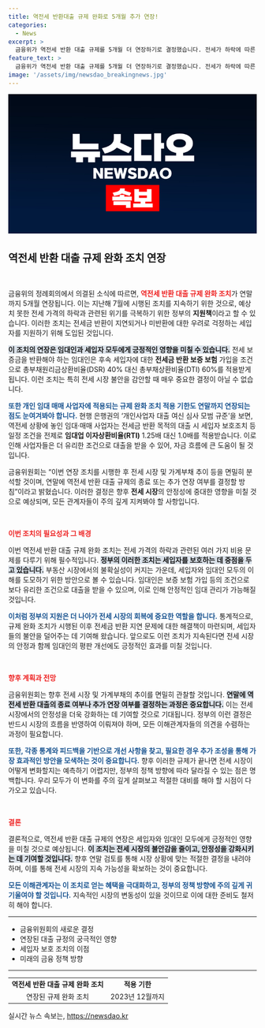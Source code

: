```yaml
---
title: 역전세 반환대출 규제 완화로 5개월 추가 연장!
categories:
  - News
excerpt: >
  금융위가 역전세 반환 대출 규제를 5개월 더 연장하기로 결정했습니다. 전세가 하락에 따른 세입자 보호 조치로, 이번 연장이 시장과 가계부채에 미칠 영향에 관심이 쏠리고 있습니다.
feature_text: >
  금융위가 역전세 반환 대출 규제를 5개월 더 연장하기로 결정했습니다. 전세가 하락에 따른 세입자 보호 조치로, 이번 연장이 시장과 가계부채에 미칠 영향에 관심이 쏠리고 있습니다.
image: '/assets/img/newsdao_breakingnews.jpg'
---
```


<p><img src="/assets/img/newsdao_breakingnews.jpg" alt="implanttips 속보" /></p>

<h2 data-ke-size="size26">역전세 반환 대출 규제 완화 조치 연장</h2>

<p data-ke-size="size16">&nbsp;</p>

<p>금융위의 정례회의에서 의결된 소식에 따르면, <b><span style="color: #ee2323;">역전세 반환 대출 규제 완화 조치</span></b>가 연말까지 5개월 연장됩니다. 이는 지난해 7월에 시행된 조치를 지속하기 위한 것으로, 예상치 못한 전세 가격의 하락과 관련된 위기를 극복하기 위한 정부의 <strong>지원책</strong>이라고 할 수 있습니다. 이러한 조치는 전세금 반환이 지연되거나 미반환에 대한 우려로 걱정하는 세입자를 지원하기 위해 도입된 것입니다. </p>

<p><b><span style="background-color: #21538527;">이 조치의 연장은 임대인과 세입자 모두에게 긍정적인 영향을 미칠 수 있습니다.</span></b> 전세 보증금을 반환해야 하는 임대인은 후속 세입자에 대한 <b>전세금 반환 보증 보험</b> 가입을 조건으로 총부채원리금상환비율(DSR) 40% 대신 총부채상환비율(DTI) 60%를 적용받게 됩니다. 이런 조치는 특히 전세 시장 불안을 감안할 때 매우 중요한 결정이 아닐 수 없습니다. </p>

<p><b><span style="color: #1a5490;">또한 개인 임대 매매 사업자에 적용되는 규제 완화 조치 적용 기한도 연말까지 연장되는 점도 눈여겨봐야 합니다.</span></b> 현행 은행권의 ‘개인사업자 대출 여신 심사 모범 규준’을 보면, 역전세 상황에 놓인 임대·매매 사업자는 전세금 반환 목적의 대출 시 세입자 보호조치 등 일정 조건을 전제로 <strong>임대업 이자상환비율(RTI)</strong> 1.25배 대신 1.0배를 적용받습니다. 이로 인해 사업자들은 더 유리한 조건으로 대출을 받을 수 있어, 자금 흐름에 큰 도움이 될 것입니다. </p>

<p>금융위원회는 “이번 연장 조치를 시행한 후 전세 시장 및 가계부채 추이 등을 면밀히 분석할 것이며, 연말에 역전세 반환 대출 규제의 종료 또는 추가 연장 여부를 결정할 방침”이라고 밝혔습니다. 이러한 결정은 향후 <b>전세 시장</b>의 안정성에 중대한 영향을 미칠 것으로 예상되며, 모든 관계자들이 주의 깊게 지켜봐야 할 사항입니다. </p>

<p data-ke-size="size16">&nbsp;</p>

<p><b><span style="color: #ee2323;">이번 조치의 필요성과 그 배경</span></b></p>

<p>이번 역전세 반환 대출 규제 완화 조치는 전세 가격의 하락과 관련된 여러 가지 비용 문제를 다루기 위해 필수적입니다. <b><span style="background-color: #21538527;">정부의 이러한 조치는 세입자를 보호하는 데 중점을 두고 있습니다.</span></b> 부동산 시장에서의 불확실성이 커지는 가운데, 세입자와 임대인 모두의 이해를 도모하기 위한 방안으로 볼 수 있습니다. 임대인은 보증 보험 가입 등의 조건으로 보다 유리한 조건으로 대출을 받을 수 있으며, 이로 인해 안정적인 임대 관리가 가능해질 것입니다.</p>

<p><b><span style="color: #1a5490;">이처럼 정부의 지원은 더 나아가 전세 시장의 회복에 중요한 역할을 합니다.</span></b> 통계적으로, 규제 완화 조치가 시행된 이후 전세금 반환 지연 문제에 대한 해결책이 마련되며, 세입자들의 불안을 덜어주는 데 기여해 왔습니다. 앞으로도 이런 조치가 지속된다면 전세 시장의 안정과 함께 임대인의 평판 개선에도 긍정적인 효과를 미칠 것입니다.</p>

<p data-ke-size="size16">&nbsp;</p>

<p><b><span style="color: #ee2323;">향후 계획과 전망</span></b></p>

<p>금융위원회는 향후 전세 시장 및 가계부채의 추이를 면밀히 관찰할 것입니다. <b><span style="background-color: #21538527;">연말에 역전세 반환 대출의 종료 여부나 추가 연장 여부를 결정하는 과정은 중요합니다.</span></b> 이는 전세시장에서의 안정성을 더욱 강화하는 데 기여할 것으로 기대됩니다. 정부의 이런 결정은 반드시 시장의 흐름을 반영하여 이뤄져야 하며, 모든 이해관계자들의 의견을 수렴하는 과정이 필요합니다.</p>

<p><b><span style="color: #1a5490;">또한, 각종 통계와 피드백을 기반으로 개선 사항을 찾고, 필요한 경우 추가 조성을 통해 가장 효과적인 방안을 모색하는 것이 중요합니다.</span></b> 향후 이러한 규제가 끝나면 전세 시장이 어떻게 변화할지는 예측하기 어렵지만, 정부의 정책 방향에 따라 달라질 수 있는 점은 명백합니다. 우리 모두가 이 변화를 주의 깊게 살펴보고 적절한 대비를 해야 할 시점이 다가오고 있습니다. </p>

<p data-ke-size="size16">&nbsp;</p>

<p><b><span style="color: #ee2323;">결론</span></b></p>

<p>결론적으로, 역전세 반환 대출 규제의 연장은 세입자와 임대인 모두에게 긍정적인 영향을 미칠 것으로 예상됩니다. <b><span style="background-color: #21538527;">이 조치는 전세 시장의 불안감을 줄이고, 안정성을 강화시키는 데 기여할 것입니다.</span></b> 향후 연말 검토를 통해 시장 상황에 맞는 적절한 결정을 내려야 하며, 이를 통해 전세 시장의 지속 가능성을 확보하는 것이 중요합니다.</p>

<p><b><span style="color: #1a5490;">모든 이해관계자는 이 조치로 얻는 혜택을 극대화하고, 정부의 정책 방향에 주의 깊게 귀 기울여야 할 것입니다.</span></b> 지속적인 시장의 변동성이 있을 것이므로 이에 대한 준비도 철저히 해야 합니다. </p>

<hr/>

<ul>
    <li>금융위원회의 새로운 결정</li>
    <li>연장된 대출 규정의 궁극적인 영향</li>
    <li>세입자 보호 조치의 이점</li>
    <li>미래의 금융 정책 방향</li>
</ul>

<hr/>

<table style="width: 100%; border-collapse: collapse;">
    <tr>
        <td style="text-align: center; height: 17px;"><b>역전세 반환 대출 규제 완화 조치</b></td>
        <td style="text-align: center; height: 17px;"><b>적용 기한</b></td>
    </tr>
    <tr>
        <td style="text-align: center; height: 17px;">연장된 규제 완화 조치</td>
        <td style="text-align: center; height: 17px;">2023년 12월까지</td>
    </tr>
</table>
실시간 뉴스 속보는, <a href="https://newsdao.kr" rel="dofollow">https://newsdao.kr</a>


